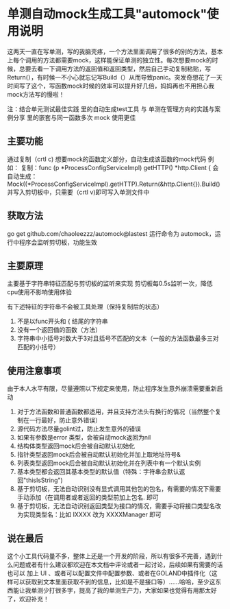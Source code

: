 # 单测自动mock生成工具"automock"使用说明
这两天一直在写单测，写的我脑壳疼，一个方法里面调用了很多的别的方法，基本上每个调用的方法都需要mock，这样能保证单测的独立性。每次想要mock的时候，总要去看一下调用方法的返回值和返回类型，然后自己手动复制粘贴，写Return(），有时候一不小心就忘记写Build（）从而导致panic。突发奇想花了一天时间写了这个，写函数mock时候的效率可以提升好几倍，妈妈再也不用担心我mock方法写的慢啦！

注：结合单元测试最佳实践 里的自动生成test工具 与 单测在管理方向的实践与案例分享 里的嵌套与同一函数多次 mock 使用更佳 
## 主要功能
通过复制（crtl c) 想要mock的函数定义部分，自动生成该函数的mock代码
例如：
复制：func (p *ProcessConfigServiceImpl) getHTTP() *http.Client {
会自动生成： Mock((*ProcessConfigServiceImpl).getHTTP).Return(&http.Client{}).Build() 并写入剪切板中，只需要（crtl v)即可写入单测文件中


## 获取方法
go get github.com/chaoleezzz/automock@lastest
运行命令为 automock，运行中程序会监听剪切板，功能生效


## 主要原理
主要基于字符串特征匹配与剪切板的监听来实现
剪切板每0.5s监听一次，降低cpu使用不影响使用体验

有下述特征的字符串不会被工具处理（保持复制后的状态）
1. 不是以func开头和 { 结尾的字符串
2. 没有一个返回值的函数（方法）
3. 字符串中小括号对数大于3对且括号不匹配的文本（一般的方法函数最多三对匹配的小括号）

## 使用注意事项
由于本人水平有限，尽量遵照以下规定来使用，防止程序发生意外崩溃需要重新启动
1. 对于方法函数和普通函数都适用，并且支持方法头有换行的情况（当然整个复制在一行最好，防止意外错误）
2. 源代码方法尽量golint过，防止发生意外的错误
3. 如果有参数是error 类型，会被自动mock返回为nil
4. 结构体类型返回mock后会被自动默认初始化
5. 指针类型返回mock后会被自动默认初始化并加上取地址符号&
6. 列表类型返回mock后会被自动默认初始化并在列表中有一个默认实例
7. 基本类型都会返回其基本类型的默认值（特殊：字符串会默认返回"thisIsString")
8. 基于剪切板，无法自动识别没有显式调用其他包的包名，有需要的情况下需要手动添加（在调用者或者返回的类型前加上包名.  即可
9. 基于剪切板，无法自动识别返回类型为接口的情况，需要手动将接口类型名改为实现类型名：比如 IXXXX 改为 XXXXManager 即可

## 说在最后
这个小工具代码量不多，整体上还是一个开发的阶段，所以有很多不完善，遇到什么问题或者有什么建议都欢迎在本文档中评论或者一起讨论，后续如果有需要的话也可以 加上 UI 、或者可以配置文件中配置参数、或者在GOLAND中插件化（这样可以获取到文本里面获取不到的信息，比如是不是接口等）……哈哈，至少这东西能让我单测少打很多字，提高了我的单测生产力，大家如果也觉得有用那太好了，欢迎补充！
